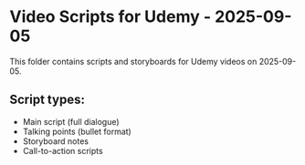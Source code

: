 # Video Scripts for Udemy - 2025-09-05

This folder contains scripts and storyboards for Udemy videos on 2025-09-05.

## Script types:
- Main script (full dialogue)
- Talking points (bullet format)
- Storyboard notes
- Call-to-action scripts
